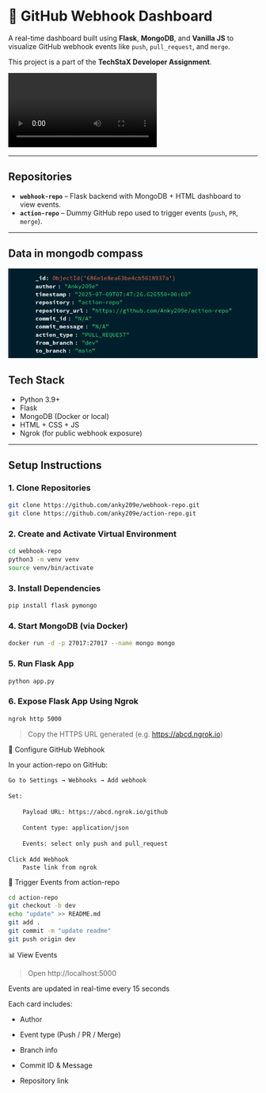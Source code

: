 # 🚀 GitHub Webhook Dashboard

A real-time dashboard built using **Flask**, **MongoDB**, and **Vanilla JS** to visualize GitHub webhook events like `push`, `pull_request`, and `merge`.

This project is a part of the **TechStaX Developer Assignment**.

![demo_video](assets/demo.webm)

---

##  Repositories

- **`webhook-repo`** – Flask backend with MongoDB + HTML dashboard to view events.
- **`action-repo`** – Dummy GitHub repo used to trigger events (`push`, `PR`, `merge`).

---
## Data in mongodb compass
![demo_image](assets/data.png)

##  Tech Stack

- Python 3.9+
- Flask
- MongoDB (Docker or local)
- HTML + CSS + JS
- Ngrok (for public webhook exposure)

---

##  Setup Instructions

### 1. Clone Repositories

```bash
git clone https://github.com/anky209e/webhook-repo.git
git clone https://github.com/anky209e/action-repo.git
```
 
### 2. Create and Activate Virtual Environment
```bash
cd webhook-repo
python3 -m venv venv
source venv/bin/activate
```
### 3. Install Dependencies
```bash
pip install flask pymongo
```
### 4. Start MongoDB (via Docker)
```bash
docker run -d -p 27017:27017 --name mongo mongo
```
### 5. Run Flask App
```bash
python app.py
```
### 6. Expose Flask App Using Ngrok
```bash
ngrok http 5000
```
> Copy the HTTPS URL generated (e.g. https://abcd.ngrok.io)

🔗 Configure GitHub Webhook

In your action-repo on GitHub:

    Go to Settings → Webhooks → Add webhook

    Set:

        Payload URL: https://abcd.ngrok.io/github

        Content type: application/json

        Events: select only push and pull_request

    Click Add Webhook
        Paste link from ngrok

🚀 Trigger Events from action-repo
```bash
cd action-repo
git checkout -b dev
echo "update" >> README.md
git add .
git commit -m "update readme"
git push origin dev
```

📊 View Events

> Open http://localhost:5000

Events are updated in real-time every 15 seconds

Each card includes:

- Author

- Event type (Push / PR / Merge)

- Branch info

- Commit ID & Message

- Repository link